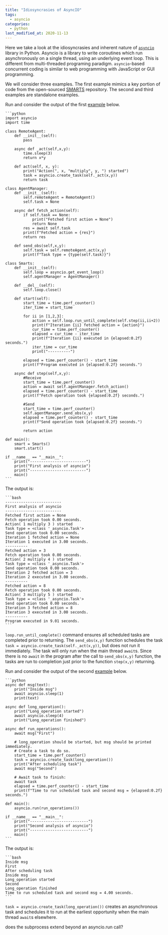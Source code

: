 ```yaml
---
title: "Idiosyncrasies of AsyncIO"
tags: 
  - asyncio 
categories:
  - python   
last_modified_at: 2020-11-13
---
```


Here we take a look at the idiosyncrasies and inherent nature of [`asyncio`](https://docs.python.org/3/library/asyncio.html) library in Python. Asyncio is a library to write coroutines which run asynchronously on a single thread, using an underlying event loop. This is different from multi-threaded programing paradigm. `asyncio`-based concurrent coding is similar to web programming with JavaScript or GUI programming.

We will consider three examples. The first example mimics a key portion of code from the open-sourced [SMARTS](https://github.com/huawei-noah/SMARTS) repository. The second and third examples are standalone examples.

Run and consider the output of the first [example](https://gist.github.com/Adaickalavan/0bb9145d294f9b5e497778d2718dbe8f) below. 

    ```python
    import asyncio
    import time

    class RemoteAgent:
        def __init__(self):
            pass

        async def _act(self,x,y):
            time.sleep(3)
            return x*y

        def act(self, x, y):
            print("Action(", x, "multiply", y, ") started")
            task = asyncio.create_task(self._act(x,y))
            return task 

    class AgentManager:
        def __init__(self):
            self.remoteAgent = RemoteAgent()
            self.task = None

        async def fetch_action(self):
            if self.task == None:
                print("Fetched first action = None")
                return None
            res = await self.task
            print(f"Fetched action = {res}")
            return res

        def send_obs(self,x,y):
            self.task = self.remoteAgent.act(x,y)
            print(f"Task type = {type(self.task)}")

    class Smarts:
        def __init__(self):
            self.loop = asyncio.get_event_loop()
            self.agentManager = AgentManager()
        
        def __del__(self):
            self.loop.close()

        def start(self):
            start_time = time.perf_counter()
            iter_time = start_time

            for ii in [1,2,3]:
                action = self.loop.run_until_complete(self.step(ii,ii+2))
                print(f"Iteration {ii} fetched action = {action}")
                cur_time = time.perf_counter()
                elapsed = cur_time - iter_time
                print(f"Iteration {ii} executed in {elapsed:0.2f} seconds.")
                iter_time = cur_time
                print("----------")

            elapsed = time.perf_counter() - start_time
            print(f"Program executed in {elapsed:0.2f} seconds.")

        async def step(self,x,y):
            #Receive
            start_time = time.perf_counter()
            action = await self.agentManager.fetch_action()
            elapsed = time.perf_counter() - start_time
            print(f"Fetch operation took {elapsed:0.2f} seconds.")
            
            #Send
            start_time = time.perf_counter()
            self.agentManager.send_obs(x,y)
            elapsed = time.perf_counter() - start_time
            print(f"Send operation took {elapsed:0.2f} seconds.")
        
            return action

    def main():
        smart = Smarts()
        smart.start()

    if __name__ == "__main__":
        print("-------------------------")
        print("First analysis of asyncio")
        print("-------------------------")
        main()    
    ```
The output is:

    ```bash
    -------------------------
    First analysis of asyncio
    -------------------------
    Fetched first action = None
    Fetch operation took 0.00 seconds.
    Action( 1 multiply 3 ) started
    Task type = <class '_asyncio.Task'>
    Send operation took 0.00 seconds.
    Iteration 1 fetched action = None
    Iteration 1 executed in 3.00 seconds.
    ----------
    Fetched action = 3
    Fetch operation took 0.00 seconds.
    Action( 2 multiply 4 ) started
    Task type = <class '_asyncio.Task'>
    Send operation took 0.00 seconds.
    Iteration 2 fetched action = 3
    Iteration 2 executed in 3.00 seconds.
    ----------
    Fetched action = 8
    Fetch operation took 0.00 seconds.
    Action( 3 multiply 5 ) started
    Task type = <class '_asyncio.Task'>
    Send operation took 0.00 seconds.
    Iteration 3 fetched action = 8
    Iteration 3 executed in 3.00 seconds.
    ----------
    Program executed in 9.01 seconds.
    ```

`loop.run_until_complete()` command ensures all scheduled tasks are completed prior to returning. The `send_obs(x,y)` function schedules the task `task = asyncio.create_task(self._act(x,y))`, but does not run it immediately. The task will only run when the main thread `await`s. Since there is no `await` in the program after the call to `send_obs(x,y)` function, the tasks are run to completion just prior to the function `step(x,y)` returning. 

Run and consider the output of the second [example](https://gist.github.com/Adaickalavan/0bb9145d294f9b5e497778d2718dbe8f) below.

    ```python
    async def msg(text):
        print("Inside msg")
        await asyncio.sleep(1)
        print(text)

    async def long_operation():
        print("Long_operation started")
        await asyncio.sleep(4)
        print("Long_operation finished")

    async def run_operations():
        await msg("First")

        # long_operation should be started, but msg should be printed immediately.
        # Create a task to do so.
        start_time = time.perf_counter()
        task = asyncio.create_task(long_operation())
        print("After scheduling task")
        await msg("Second")

        # Await task to finish:
        await task
        elapsed = time.perf_counter() - start_time
        print(f"Time to run scheduled task and second msg = {elapsed:0.2f} seconds.")

    def main():
        asyncio.run(run_operations())

    if __name__ == "__main__":
        print("--------------------------")
        print("Second analysis of asyncio")
        print("--------------------------")
        main()
    ```
The output is:

    ```bash
    Inside msg
    First
    After scheduling task
    Inside msg
    Long_operation started
    Second
    Long_operation finished
    Time to run scheduled task and second msg = 4.00 seconds.
    ```

`task = asyncio.create_task(long_operation())` creates an asynchronous task and schedules it to run at the earliest opportunity when the main thread `await`s elsewhere.


does the subprocess extend beyond an asyncio.run call?
